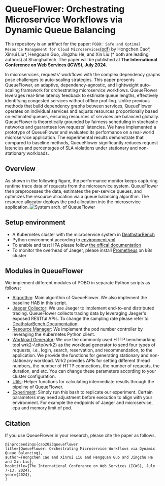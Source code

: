 # QueueFlower: Orchestrating Microservice Workflows via Dynamic Queue Balancing
This repository is an artifact for the paper: `POBO: Safe and Optimal Resource Management for Cloud Microservices`[(pdf)](tbd) by Hongchen Cao*, Xinrui Liu*, Hengquan Guo, Jingzhu He, and Xin Liu (* both are leading authors) at Shanghaitech. The paper will be published at **The International Conference on Web Services (ICWS), July 2024**.

In microservices, requests' workflows with the complex dependency graphs pose challenges to auto-scaling strategies. This paper presents QueueFlower, an adaptive, dependency-agnostic, and lightweight auto-scaling framework for orchestrating microservice workflows. QueueFlower leverages real-time latency feedback to estimate queue lengths, effectively identifying congested services without offline profiling. Unlike previous methods that build dependency graphs between services, QueueFlower operates on individual services and adjusts resources proportionally based on estimated queues, ensuring resources of services are balanced globally. QueueFlower is theoretically grounded by fairness scheduling in stochastic networks and guarantees low requests' latencies. We have implemented a prototype of QueueFlower and evaluated its performance on a real-world microservice application. The experimental results demonstrate that compared to baseline methods, QueueFlower significantly reduces request latencies and percentages of SLA violations under stationary and non-stationary workloads. 

## Overview
As shown in the following figure, the performance monitor keeps capturing runtime trace data of requests from the microservice system. 
QueueFlower then preprocesses the data, estimates the per-service queues, and optimizes the resource allocation via a queue balancing algorithm. 
The resource allocator deploys the pod allocation into the microservice application.
![System arch. of QueueFlower](./frame-v8.png)


## Setup environment
- A Kubernetes cluster with the microservice system in [DeathstarBench](https://github.com/delimitrou/DeathStarBench)
- Python environment according to [environment.yml](./environment.yml)
- To enable and test HPA please follow [the offical documentation](https://kubernetes.io/docs/tasks/run-application/horizontal-pod-autoscale-walkthrough/) 
- To monitor the overhead of Jaeger, please install [Prometheus](https://prometheus.io/) on k8s cluster

## Modules in QueueFlower
We implement different modules of POBO in separate Python scripts as follows:

- [Algorithm](./algorithm.py): Main algorithm of QueueFlower. We also implement the baseline HAB in this script.
- [Jaeger Collector](./jaegerCollector.py): We use Jaeger to implement end-to-end distributed tracing. QueueFlower collects tracing data by leveraging Jaeger's exposed RESTful APIs. To change the sampling rate please refer to [DeathstarBench Documentation](https://github.com/delimitrou/DeathStarBench)
- [Resource Manager](./k8sManager.py): We implement the pod number controller by leveraging the Kubernetes Python client.
- [Workload Generator](./wrk2LoadGenerator.py): We use the commonly used HTTP benchmarking tool wrk2~\cite{wrk2} as the workload generator to send four types of requests, i.e., login, search, reservation, and recommendation, to the application. We provide the functions for generating stationary and non-stationary workload. Wrk2 provides APIs for setting different thread numbers, the number of HTTP connections, the number of requests, the duration, and etc. You can change these parameters according to your cluster configuration.
- [Utils](./utils.py): Helper functions for calculating intermediate results through the pipeline of QueueFlower.
- [Experiment](./main.py): Simply run this bash to replicate our experiment. Certain parameters may need adjustment before execution to align with your environment. For example the endpoints of Jaeger and microservice, cpu and memory limit of pod.

## Citation
If you use QueueFlower in your research, please cite the paper as follows.
```
@inproceedings{cao2023queueflower
title={QueueFlower: Orchestrating Microservice Workflows via Dynamic Queue Balancing},
author={Hongchen Cao and Xinrui Liu and Hengquan Guo and Jingzhu He and Xin Liu},
booktitle={The International Conference on Web Services (ICWS), July 7-13, 2024},
year={2024},
}
```
